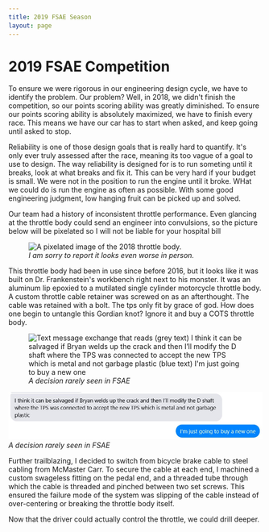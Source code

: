 ```yaml
---
title: 2019 FSAE Season
layout: page
---
```


# 2019 FSAE Competition

To ensure we were rigorous in our engineering design cycle, we have to identify the problem. Our problem? Well, in 2018, we didn't finish the competition, so our points scoring ability was greatly diminished. To ensure our points scoring ability is absolutely maximized, we have to finish every race. This means we have our car has to start when asked, and keep going until asked to stop.

Reliability is one of those design goals that is really hard to quantify. It's only ever truly assessed after the race, meaning its too vague of a goal to use to design. The way reliability is designed for is to run someting until it breaks, look at what breaks and fix it. This can be very hard if your budget is small. We were not in the position to run the engine until it broke. WHat we could do is run the engine as often as possible. With some good engineering judgment, low hanging fruit can be picked up and solved.

Our team had a history of inconsistent throttle performance. Even glancing at the throttle body could send an engineer into convulsions, so the picture below will be pixelated so I will not be liable for your hospital bill

<figure>
  <img src="{{site.url}}/docs/assets/2018_throttle_body.jpg" alt="A pixelated image of the 2018 throttle body."/>
  <figcaption><em>I am sorry to report it looks even worse in person.</em></figcaption>
</figure> 

This throttle body had been in use since before 2016, but it looks like it was built on Dr. Frankenstein's workbench right next to his monster. It was an aluminum lip epoxied to a mutilated single cylinder motorcycle throttle body. A custom throttle cable retainer was screwed on as an afterthought. The cable was retained with a bolt. The tps only fit by grace of god. How does one begin to untangle this Gordian knot? Ignore it and buy a COTS throttle body.

<figure>
  <img src="{{site.url}}/docs/assets/2018_throttle_body.jpg" alt="Text message exchange that reads (grey text) I think it can be salvaged if Bryan welds up the crack and then I’ll modify the D shaft where the TPS was connected to accept the new TPS which is metal and not garbage plastic (blue text) I'm just going to buy a new one"/>
  <figcaption><em>A decision rarely seen in FSAE</em></figcaption>
</figure> 

![Text message exchange that reads (grey text) I think it can be salvaged if Bryan welds up the crack and then I’ll modify the D shaft where the TPS was connected to accept the new TPS which is metal and not garbage plastic (blue text) I'm just going to buy a new one](/docs/assets/buy_a_new_one.jpg)
*A decision rarely seen in FSAE*

Further trailblazing, I decided to switch from bicycle brake cable to steel cabling from McMaster Carr. To secure the cable at each end, I machined a custom swageless fitting on the pedal end, and a threaded tube through which the cable is threaded and pinched between two set screws. This ensured the failure mode of the system was slipping of the cable instead of over-centering or breaking the throttle body itself.

Now that the driver could actually control the throttle, we could drill deeper.

<!--
We broke the system into smaller systems: Intake, Engine, Exhaust, Drivetrain, and Shifter.

Accomplishments: testing, documentation, building knowledge base.

more words here
-->